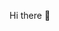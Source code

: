 Hi there 👋

<!---
DenisStc/DenisStc is a ✨ special ✨ repository because its `README.md` (this file) appears on your GitHub profile.
You can click the Preview link to take a look at your changes.
--->
